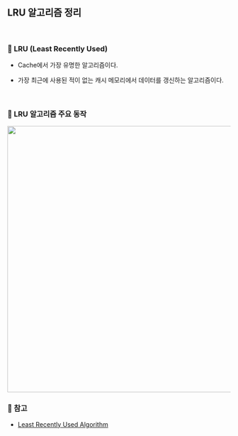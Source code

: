## LRU 알고리즘 정리

<br>

### :book: LRU (Least Recently Used)

- Cache에서 가장 유명한 알고리즘이다.

- 가장 최근에 사용된 적이 없는 캐시 메모리에서 데이터를 갱신하는 알고리즘이다.

<br>

### :book: LRU 알고리즘 주요 동작

<img src="https://user-images.githubusercontent.com/23515771/80915599-50e0be80-8d8e-11ea-9ed1-3df09cc7ec36.png" width="750px" height="600px">

<br>

### :bookmark: 참고

- [Least Recently Used Algorithm](https://jins-dev.tistory.com/entry/LRU-Cache-Algorithm-%EC%A0%95%EB%A6%AC)
